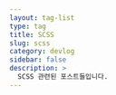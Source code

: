 ```yaml
---
layout: tag-list
type: tag
title: SCSS
slug: scss
category: devlog
sidebar: false
description: >
  SCSS 관련된 포스트들입니다.
---
```

